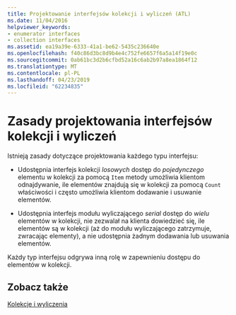 ```yaml
---
title: Projektowanie interfejsów kolekcji i wyliczeń (ATL)
ms.date: 11/04/2016
helpviewer_keywords:
- enumerator interfaces
- collection interfaces
ms.assetid: ea19a39e-6333-41a1-be62-5435c236640e
ms.openlocfilehash: f40c86d3bc8d9b4e4c752fe6657f6a5a14f19e0c
ms.sourcegitcommit: 0ab61bc3d2b6cfbd52a16c6ab2b97a8ea1864f12
ms.translationtype: MT
ms.contentlocale: pl-PL
ms.lasthandoff: 04/23/2019
ms.locfileid: "62234835"
---
```

# <a name="design-principles-for-collection-and-enumerator-interfaces"></a>Zasady projektowania interfejsów kolekcji i wyliczeń

Istnieją zasady dotyczące projektowania każdego typu interfejsu:

- Udostępnia interfejs kolekcji *losowych* dostęp do *pojedynczego* elementu w kolekcji za pomocą `Item` metody umożliwia klientom odnajdywanie, ile elementów znajdują się w kolekcji za pomocą `Count` właściwości i często umożliwia klientom dodawanie i usuwanie elementów.

- Udostępnia interfejs modułu wyliczającego *serial* dostęp do *wielu* elementów w kolekcji, nie zezwalał na klienta dowiedzieć się, ile elementów są w kolekcji (aż do modułu wyliczającego zatrzymuje, zwracając elementy), a nie udostępnia żadnym dodawania lub usuwania elementów.

Każdy typ interfejsu odgrywa inną rolę w zapewnieniu dostępu do elementów w kolekcji.

## <a name="see-also"></a>Zobacz także

[Kolekcje i wyliczenia](../atl/atl-collections-and-enumerators.md)
